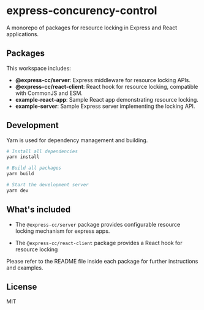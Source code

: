 # express-concurency-control

A monorepo of packages for resource locking in Express and React applications.

## Packages

This workspace includes:

- **@express-cc/server**: Express middleware for resource locking APIs.
- **@express-cc/react-client**: React hook for resource locking, compatible with CommonJS and ESM.
- **example-react-app**: Sample React app demonstrating resource locking.
- **example-server**: Sample Express server implementing the locking API.

## Development

Yarn is used for dependency management and building.

```bash
# Install all dependencies
yarn install

# Build all packages
yarn build

# Start the development server
yarn dev
```

## What's included

- The `@express-cc/server` package provides configurable resource locking mechanism for express apps.

- The `@express-cc/react-client` package provides a React hook for resource locking

Please refer to the README file inside each package for further instructions and examples.

## License

MIT
